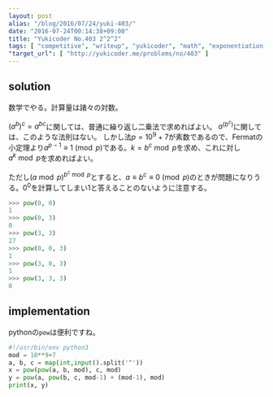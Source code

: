 ```yaml
---
layout: post
alias: "/blog/2016/07/24/yuki-403/"
date: "2016-07-24T00:14:38+09:00"
title: "Yukicoder No.403 2^2^2"
tags: [ "competitive", "writeup", "yukicoder", "math", "exponentiation-by-squaring" ]
"target_url": [ "http://yukicoder.me/problems/no/403" ]
---
```


## solution

数学でやる。計算量は諸々の対数。

${(a^b)}^c = a^{bc}$に関しては、普通に繰り返し二乗法で求めればよい。
$a^{(b^c)}$に関しては、このような法則はない。
しかし法$p = 10^9+7$が素数であるので、Fermatの小定理より$a^{p-1} \equiv 1 \pmod p$である。$k = b^c \bmod p$を求め、これに対し$a^k \bmod p$を求めればよい。

ただし${(a \bmod p)}^{b^c \bmod p}$とすると、$a \equiv b^c \equiv 0 \pmod p$のときが問題になりうる。$0^0$を計算してしまい$1$と答えることのないように注意する。

``` python
>>> pow(0, 0)
1
>>> pow(0, 3)
0
>>> pow(3, 3)
27
>>> pow(0, 0, 3)
1
>>> pow(3, 0, 3)
1
>>> pow(3, 3, 3)
0
```

## implementation

pythonの`pow`は便利ですね。

``` python
#!/usr/bin/env python3
mod = 10**9+7
a, b, c = map(int,input().split('^'))
x = pow(pow(a, b, mod), c, mod)
y = pow(a, pow(b, c, mod-1) + (mod-1), mod)
print(x, y)
```
